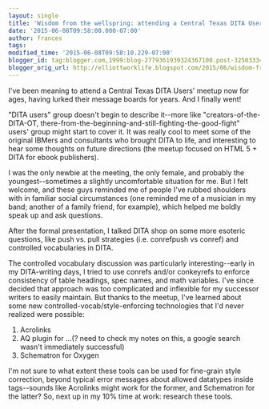 ```yaml
---
layout: single
title: 'Wisdom from the wellspring: attending a Central Texas DITA Users'' meetup'
date: '2015-06-08T09:58:00.000-07:00'
author: frances
tags: 
modified_time: '2015-06-08T09:58:10.229-07:00'
blogger_id: tag:blogger.com,1999:blog-2779361939324367100.post-3250333473109846677
blogger_orig_url: http://elliottworklife.blogspot.com/2015/06/wisdom-from-wellspring-attending.html
---
```


I've been meaning to attend a Central Texas DITA Users' meetup now for ages, 
having lurked their message boards for years. And I finally went! 

"DITA users" group doesn't begin to describe it--more like 
"creators-of-the-DITA-OT, 
there-from-the-beginning-and-still-fighting-the-good-fight" users' group might 
start to cover it. 
<a name='more'></a>It was really cool to meet some of the original IBMers and 
consultants who brought DITA to life, and interesting to hear some thoughts on 
future directions (the meetup focused on HTML 5 + DITA for ebook publishers). 

I was the only newbie at the meeting, the only female, and probably the 
youngest--sometimes a slightly uncomfortable situation for me. But I felt 
welcome, and these guys reminded me of people I've rubbed shoulders with in 
familiar social circumstances (one reminded me of a musician in my band; 
another of a family friend, for example), which helped me boldly speak up and 
ask questions. 

After the formal presentation, I talked DITA shop on some more esoteric 
questions, like push vs. pull strategies (i.e. conrefpush vs conref) and 
controlled vocabularies in DITA. 

The controlled vocabulary discussion was particularly interesting--early in my 
DITA-writing days, I tried to use conrefs and/or conkeyrefs to enforce 
consistency of table headings, spec names, and math variables. I've since 
decided that approach was too complicated and inflexible for my successor 
writers to easily maintain. But thanks to the meetup, I've learned about some 
new controlled-vocab/style-enforcing technologies that I'd never realized were 
possible: 


1. Acrolinks 
1. AQ plugin for ...(? need to check my notes on this, a google search wasn't 
immediately successful) 
1. Schematron for Oxygen 

I'm not sure to what extent these tools can be used for fine-grain style 
correction, beyond typical error messages about allowed datatypes inside 
tags--sounds like Acrolinks might work for the former, and Schematron for the 
latter? So, next up in my 10% time at work: research these tools. 